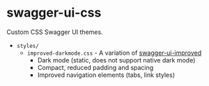 # swagger-ui-css

Custom CSS Swagger UI themes.

- `styles/`
  - `improved-darkmode.css` - A variation of [swagger-ui-improved](https://github.com/ajatkj/swagger-ui-improved-theme)
    - Dark mode (static, does not support native dark mode)
    - Compact, reduced padding and spacing
    - Improved navigation elements (tabs, link styles)
